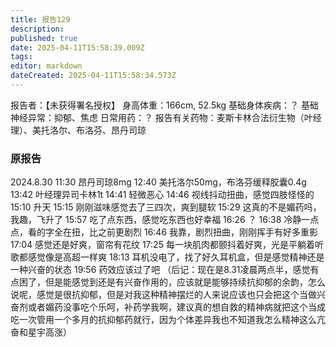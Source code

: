 ```yaml
---
title: 报告129
description: 
published: true
date: 2025-04-11T15:58:39.009Z
tags: 
editor: markdown
dateCreated: 2025-04-11T15:58:34.573Z
---
```


报告者：【未获得署名授权】
身高体重：166cm, 52.5kg
基础身体疾病：？
基础神经异常：抑郁、焦虑
日常用药：？
报告有关药物：麦斯卡林合法衍生物（叶经理）、美托洛尔、布洛芬、昂丹司琼

### 原报告
2024.8.30
11:30 昂丹司琼8mg
12:40 美托洛尔50mg，布洛芬缓释胶囊0.4g
13:42 叶经理异司卡林1t
14:41 轻微恶心
14:46 视线抖动扭曲，感觉四肢怪怪的
15:10 升天
15:15 刚刚滋味感觉去了三四次，爽到腿软
15:29 这真的不是媚药吗，我趣，飞升了
15:57 吃了点东西，感觉吃东西也好幸福
16:26 ？
16:38 冷静一点点，看的字全在扭，比之前更剧烈
16:46 我靠，剧烈扭曲，刚刚挥手有好多重影
17:04 感觉还是好爽，窗帘有花纹
17:25 每一块肌肉都颤抖着好爽，光是平躺着听歌都感觉像是高超一样爽
18:13 耳机没电了，找了好久耳机盒，但是感觉精神还是一种兴奋的状态
19:56 药效应该过了吧
（后记：现在是8.31凌晨两点半，感觉有点困了，但是能感觉到还是有兴奋作用的，应该就是能够持续抗抑郁的余韵，怎么说呢，感觉是很抗抑郁，但是对我这种精神摆烂的人来说应该也只会把这个当做兴奋剂或者媚药没事吃个乐呵，补药学我啊，建议真的想自救的精神病就把这个当成吃一次管用一个多月的抗抑郁药就行，因为个体差异我也不知道我怎么精神这么亢奋和星宇高涨）